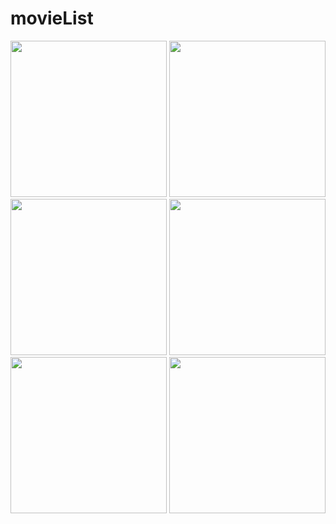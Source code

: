 # movieList


<img width="250" src="https://user-images.githubusercontent.com/78233893/231174866-c2175b42-18c4-4a32-a4d5-ea3afa93d69c.png"> <img width="250" src="https://user-images.githubusercontent.com/78233893/231174809-b1813c4e-45fd-4e6c-9cdc-d25d25d30a3f.png"> <img width="250" src="https://user-images.githubusercontent.com/78233893/231175121-3030ee82-40ec-4b2c-8905-34946b821bf5.png"> <img width="250" src="https://user-images.githubusercontent.com/78233893/231175131-dee20b09-804d-49f5-a285-1e3263cac9ba.png"> <img width="250" src="https://user-images.githubusercontent.com/78233893/231175241-f8922ea8-e4f3-434d-a0bd-e232daa061f4.png)">  <img width="250" src="https://user-images.githubusercontent.com/78233893/231175257-963cd6fe-7e0c-40bc-811b-28c23b3fc4c9.png">
